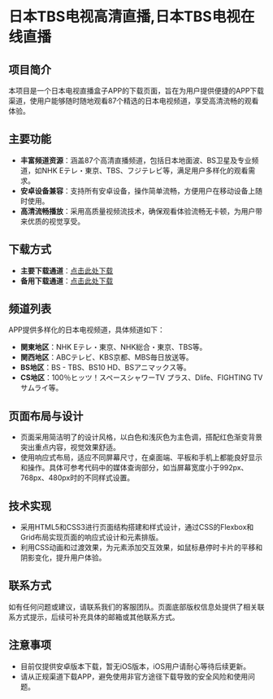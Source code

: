 # 日本TBS电视高清直播,日本TBS电视在线直播

## 项目简介
本项目是一个日本电视直播盒子APP的下载页面，旨在为用户提供便捷的APP下载渠道，使用户能够随时随地观看87个精选的日本电视频道，享受高清流畅的观看体验。

## 主要功能
- **丰富频道资源**：涵盖87个高清直播频道，包括日本地面波、BS卫星及专业频道，如NHK Eテレ・東京、TBS、フジテレビ等，满足用户多样化的观看需求。
- **安卓设备兼容**：支持所有安卓设备，操作简单流畅，方便用户在移动设备上随时使用。
- **高清流畅播放**：采用高质量视频流技术，确保观看体验流畅无卡顿，为用户带来优质的视觉享受。

## 下载方式
- **主要下载通道**：[点击此处下载](https://xn--mnqu41b.cn/)
- **备用下载通道**：[点击此处下载](https://xn--mnqu41b.cn/)

## 频道列表
APP提供多样化的日本电视频道，具体频道如下：
- **関東地区**：NHK Eテレ・東京、NHK総合・東京、TBS等。
- **関西地区**：ABCテレビ、KBS京都、MBS毎日放送等。
- **BS地区**：BS - TBS、BS10 HD、BSアニマックス等。
- **CS地区**：100％ヒッツ！スペースシャワーTV プラス、Dlife、FIGHTING TV サムライ等。

## 页面布局与设计
- 页面采用简洁明了的设计风格，以白色和浅灰色为主色调，搭配红色渐变背景突出重点内容，视觉效果舒适。
- 使用响应式布局，适应不同屏幕尺寸，在桌面端、平板和手机上都能良好显示和操作。具体可参考代码中的媒体查询部分，如当屏幕宽度小于992px、768px、480px时的不同样式设置。

## 技术实现
- 采用HTML5和CSS3进行页面结构搭建和样式设计，通过CSS的Flexbox和Grid布局实现页面的响应式设计和元素排版。
- 利用CSS动画和过渡效果，为元素添加交互效果，如鼠标悬停时卡片的平移和阴影变化，提升用户体验。

## 联系方式
如有任何问题或建议，请联系我们的客服团队。页面底部版权信息处提供了相关联系方式提示，后续可补充具体的邮箱或其他联系方式。

## 注意事项
- 目前仅提供安卓版本下载，暂无iOS版本，iOS用户请耐心等待后续更新。
- 请从正规渠道下载APP，避免使用非官方途径下载导致的安全风险和使用问题。
